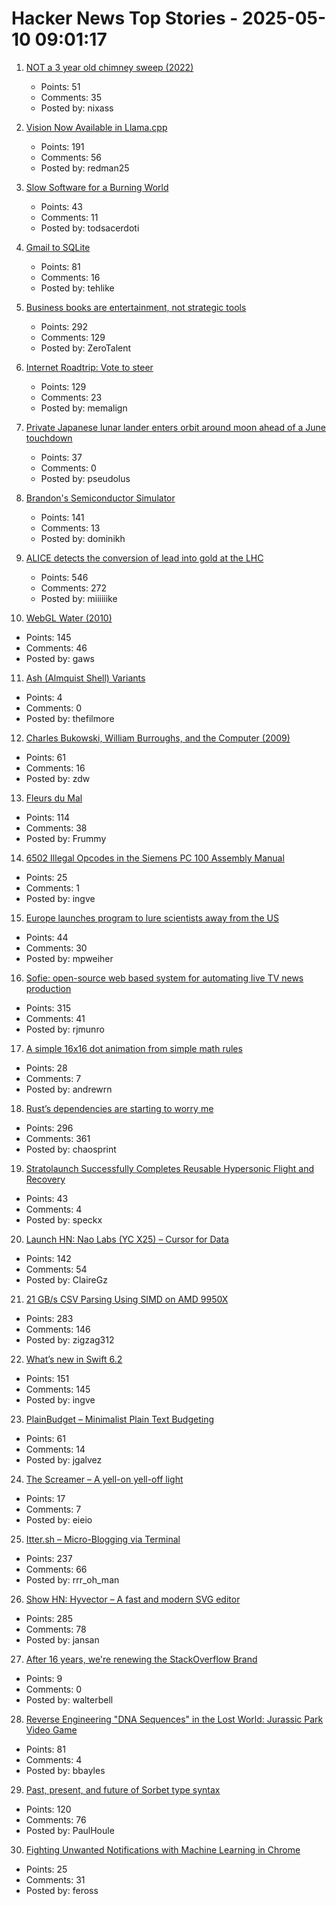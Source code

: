 # Hacker News Top Stories - 2025-05-10 09:01:17

1. [NOT a 3 year old chimney sweep (2022)](https://fakehistoryhunter.net/2022/07/26/not-a-3-year-old-chimney-sweep/)
   - Points: 51
   - Comments: 35
   - Posted by: nixass

2. [Vision Now Available in Llama.cpp](https://github.com/ggml-org/llama.cpp/blob/master/docs/multimodal.md)
   - Points: 191
   - Comments: 56
   - Posted by: redman25

3. [Slow Software for a Burning World](https://bonfirenetworks.org/posts/slow_software_for_a_burning_world/)
   - Points: 43
   - Comments: 11
   - Posted by: todsacerdoti

4. [Gmail to SQLite](https://github.com/marcboeker/gmail-to-sqlite)
   - Points: 81
   - Comments: 16
   - Posted by: tehlike

5. [Business books are entertainment, not strategic tools](https://theorthagonist.substack.com/p/why-reading-business-books-is-a-waste)
   - Points: 292
   - Comments: 129
   - Posted by: ZeroTalent

6. [Internet Roadtrip: Vote to steer](https://neal.fun/internet-roadtrip/)
   - Points: 129
   - Comments: 23
   - Posted by: memalign

7. [Private Japanese lunar lander enters orbit around moon ahead of a June touchdown](https://phys.org/news/2025-05-private-japanese-lunar-lander-orbit.html)
   - Points: 37
   - Comments: 0
   - Posted by: pseudolus

8. [Brandon's Semiconductor Simulator](https://brandonli.net/semisim/)
   - Points: 141
   - Comments: 13
   - Posted by: dominikh

9. [ALICE detects the conversion of lead into gold at the LHC](https://www.home.cern/news/news/physics/alice-detects-conversion-lead-gold-lhc)
   - Points: 546
   - Comments: 272
   - Posted by: miiiiiike

10. [WebGL Water (2010)](https://madebyevan.com/webgl-water/)
   - Points: 145
   - Comments: 46
   - Posted by: gaws

11. [Ash (Almquist Shell) Variants](https://www.in-ulm.de/~mascheck/various/ash/)
   - Points: 4
   - Comments: 0
   - Posted by: thefilmore

12. [Charles Bukowski, William Burroughs, and the Computer (2009)](https://realitystudio.org/bibliographic-bunker/charles-bukowski-william-burroughs-and-the-computer/)
   - Points: 61
   - Comments: 16
   - Posted by: zdw

13. [Fleurs du Mal](https://fleursdumal.org)
   - Points: 114
   - Comments: 38
   - Posted by: Frummy

14. [6502 Illegal Opcodes in the Siemens PC 100 Assembly Manual](https://www.pagetable.com/?p=1798)
   - Points: 25
   - Comments: 1
   - Posted by: ingve

15. [Europe launches program to lure scientists away from the US](https://es.wired.com/articulos/europa-lanza-iniciativa-para-atraer-talento-cientifico-tras-recortes-en-ee-uu)
   - Points: 44
   - Comments: 30
   - Posted by: mpweiher

16. [Sofie: open-source web based system for automating live TV news production](https://nrkno.github.io/sofie-core/)
   - Points: 315
   - Comments: 41
   - Posted by: rjmunro

17. [A simple 16x16 dot animation from simple math rules](https://tixy.land)
   - Points: 28
   - Comments: 7
   - Posted by: andrewrn

18. [Rust’s dependencies are starting to worry me](https://vincents.dev/blog/rust-dependencies-scare-me/?)
   - Points: 296
   - Comments: 361
   - Posted by: chaosprint

19. [Stratolaunch Successfully Completes Reusable Hypersonic Flight and Recovery](https://www.stratolaunch.com/news/stratolaunch-successfully-completes-reusable-hypersonic-flight-and-recovery-with-talon-a2-vehicle/)
   - Points: 43
   - Comments: 4
   - Posted by: speckx

20. [Launch HN: Nao Labs (YC X25) – Cursor for Data](undefined)
   - Points: 142
   - Comments: 54
   - Posted by: ClaireGz

21. [21 GB/s CSV Parsing Using SIMD on AMD 9950X](https://nietras.com/2025/05/09/sep-0-10-0/)
   - Points: 283
   - Comments: 146
   - Posted by: zigzag312

22. [What’s new in Swift 6.2](https://www.hackingwithswift.com/articles/277/whats-new-in-swift-6-2)
   - Points: 151
   - Comments: 145
   - Posted by: ingve

23. [PlainBudget – Minimalist Plain Text Budgeting](https://plainbudget.com/)
   - Points: 61
   - Comments: 14
   - Posted by: jgalvez

24. [The Screamer – A yell-on yell-off light](https://rulethepla.net/the-screamer/)
   - Points: 17
   - Comments: 7
   - Posted by: eieio

25. [Itter.sh – Micro-Blogging via Terminal](https://www.itter.sh/)
   - Points: 237
   - Comments: 66
   - Posted by: rrr_oh_man

26. [Show HN: Hyvector – A fast and modern SVG editor](https://www.hyvector.com)
   - Points: 285
   - Comments: 78
   - Posted by: jansan

27. [After 16 years, we're renewing the StackOverflow Brand](https://meta.stackexchange.com/questions/408823/after-16-years-we-re-renewing-the-brand)
   - Points: 9
   - Comments: 0
   - Posted by: walterbell

28. [Reverse Engineering "DNA Sequences" in the Lost World: Jurassic Park Video Game](https://32bits.substack.com/p/under-the-microscope-the-lost-world)
   - Points: 81
   - Comments: 4
   - Posted by: bbayles

29. [Past, present, and future of Sorbet type syntax](https://blog.jez.io/history-of-sorbet-syntax/)
   - Points: 120
   - Comments: 76
   - Posted by: PaulHoule

30. [Fighting Unwanted Notifications with Machine Learning in Chrome](https://blog.chromium.org/2025/05/fighting-unwanted-notifications-with.html)
   - Points: 25
   - Comments: 31
   - Posted by: feross

